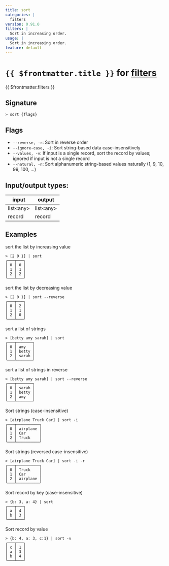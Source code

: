 ```yaml
---
title: sort
categories: |
  filters
version: 0.91.0
filters: |
  Sort in increasing order.
usage: |
  Sort in increasing order.
feature: default
---
```

<!-- This file is automatically generated. Please edit the command in https://github.com/nushell/nushell instead. -->

# `{{ $frontmatter.title }}` for [filters](/commands/categories/filters.md)

<div class='command-title'>{{ $frontmatter.filters }}</div>

## Signature

```> sort {flags} ```

## Flags

 -  `--reverse, -r`: Sort in reverse order
 -  `--ignore-case, -i`: Sort string-based data case-insensitively
 -  `--values, -v`: If input is a single record, sort the record by values; ignored if input is not a single record
 -  `--natural, -n`: Sort alphanumeric string-based values naturally (1, 9, 10, 99, 100, ...)


## Input/output types:

| input     | output    |
| --------- | --------- |
| list\<any\> | list\<any\> |
| record    | record    |
## Examples

sort the list by increasing value
```nu
> [2 0 1] | sort
╭───┬───╮
│ 0 │ 0 │
│ 1 │ 1 │
│ 2 │ 2 │
╰───┴───╯

```

sort the list by decreasing value
```nu
> [2 0 1] | sort --reverse
╭───┬───╮
│ 0 │ 2 │
│ 1 │ 1 │
│ 2 │ 0 │
╰───┴───╯

```

sort a list of strings
```nu
> [betty amy sarah] | sort
╭───┬───────╮
│ 0 │ amy   │
│ 1 │ betty │
│ 2 │ sarah │
╰───┴───────╯

```

sort a list of strings in reverse
```nu
> [betty amy sarah] | sort --reverse
╭───┬───────╮
│ 0 │ sarah │
│ 1 │ betty │
│ 2 │ amy   │
╰───┴───────╯

```

Sort strings (case-insensitive)
```nu
> [airplane Truck Car] | sort -i
╭───┬──────────╮
│ 0 │ airplane │
│ 1 │ Car      │
│ 2 │ Truck    │
╰───┴──────────╯

```

Sort strings (reversed case-insensitive)
```nu
> [airplane Truck Car] | sort -i -r
╭───┬──────────╮
│ 0 │ Truck    │
│ 1 │ Car      │
│ 2 │ airplane │
╰───┴──────────╯

```

Sort record by key (case-insensitive)
```nu
> {b: 3, a: 4} | sort
╭───┬───╮
│ a │ 4 │
│ b │ 3 │
╰───┴───╯
```

Sort record by value
```nu
> {b: 4, a: 3, c:1} | sort -v
╭───┬───╮
│ c │ 1 │
│ a │ 3 │
│ b │ 4 │
╰───┴───╯
```
